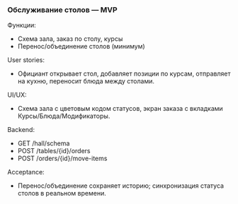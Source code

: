 ### Обслуживание столов — MVP

Функции:
- Схема зала, заказ по столу, курсы
- Перенос/объединение столов (минимум)

User stories:
- Официант открывает стол, добавляет позиции по курсам, отправляет на кухню, переносит блюда между столами.

UI/UX:
- Схема зала с цветовым кодом статусов, экран заказа с вкладками Курсы/Блюда/Модификаторы.

Backend:
- GET /hall/schema
- POST /tables/{id}/orders
- POST /orders/{id}/move-items

Acceptance:
- Перенос/объединение сохраняет историю; синхронизация статуса столов в реальном времени.

